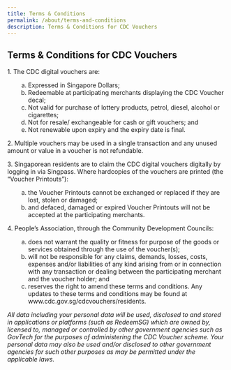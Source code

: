 ```yaml
---
title: Terms & Conditions
permalink: /about/terms-and-conditions
description: Terms & Conditions for CDC Vouchers
---
```


## Terms & Conditions for CDC Vouchers
<p>1. The CDC digital vouchers are:</p>
<ol>
<li style="list-style-type: none;">
<ol style="list-style-type: lower-alpha;">
<li>Expressed in Singapore Dollars;</li>
<li>Redeemable at participating merchants displaying the CDC Voucher decal;</li>
<li>Not valid for purchase of lottery products, petrol, diesel, alcohol or cigarettes;</li>
<li>Not for resale/ exchangeable for cash or gift vouchers; and</li>
<li>Not renewable upon expiry and the expiry date is final.</li>
</ol>
</li>
</ol>
<p>2. Multiple vouchers may be used in a single transaction and any unused amount or value in a voucher is not refundable.</p>
<p>3. Singaporean residents are to claim the CDC digital vouchers digitally by logging in via Singpass. Where hardcopies of the vouchers are printed (the &ldquo;Voucher Printouts&rdquo;):</p>
<ol>
<li style="list-style-type: none;">
<ol style="list-style-type: lower-alpha;">
<li>the Voucher Printouts cannot be exchanged or replaced if they are lost, stolen or damaged;</li>
<li>and defaced, damaged or expired Voucher Printouts will not be accepted at the participating merchants.</li>
</ol>
</li>
</ol>
<p>4. People&rsquo;s Association, through the Community Development Councils:</p>
<ol>
<li style="list-style-type: none;">
<ol style="list-style-type: lower-alpha;">
<li>does not warrant the quality or fitness for purpose of the goods or services obtained through the use of the voucher(s);</li>
<li>will not be responsible for any claims, demands, losses, costs, expenses and/or liabilities of any kind arising from or in connection with any transaction or dealing between the participating merchant and the voucher holder; and</li>
<li>reserves the right to amend these terms and conditions. Any updates to these terms and conditions may be found at www.cdc.gov.sg/cdcvouchers/residents.</li>
</ol>
</li>
</ol>

*All data including your personal data will be used, disclosed to and stored in applications or platforms (such as RedeemSG) which are owned by, licensed to, managed or controlled by other government agencies such as GovTech for the purposes of administering the CDC Voucher scheme. Your personal data may also be used and/or disclosed to other government agencies for such other purposes as may be permitted under the applicable laws.*